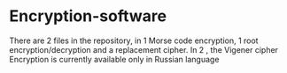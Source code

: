# Encryption-software
There are 2 files in the repository, in 1 Morse code encryption, 1 root encryption/decryption and a replacement cipher. In 2 , the Vigener cipher
Encryption is currently available only in Russian language
